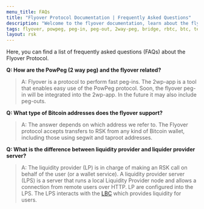 ```yaml
---
menu_title: FAQs
title: "Flyover Protocol Documentation | Frequently Asked Questions"
description: "Welcome to the flyover documentation, learn about the flyover architecture, how to get started and integrate the flyover protocol into your project."
tags: flyover, powpeg, peg-in, peg-out, 2way-peg, bridge, rbtc, btc, testnet, mainnet, guide, setup, integrate, use, faqs
layout: rsk
---
```


Here, you can find a list of frequently asked questions (FAQs) about the Flyover Protocol.

**Q: How are the PowPeg (2 way peg) and the flyover related?**
> A: Flyover is a protocol to perform fast peg-ins. The 2wp-app is a tool that enables easy use of the PowPeg protocol. Soon, the flyover peg-in will be integrated into the 2wp-app. In the future it may also include peg-outs.

**Q: What type of Bitcoin addresses does the flyover support?**

> A: The answer depends on which address we refer to.
The Flyover protocol accepts transfers to RSK from any kind of Bitcoin wallet, including those using segwit and taproot addresses.

**Q: What is the difference between liquidity provider and liquider provider server?**

> A: The liquidity provider (LP) is in charge of making an RSK call on behalf of the user (or a wallet service). A liquidity provider server (LPS) is a server that runs a local Liquidity Provider node and allows a connection from remote users over HTTP. LP are configured into the LPS. The LPS interacts with the [LBC](/guides/flyover/design-architecture#liquidity-bridge-contract-lbc) which provides liquidity for users.